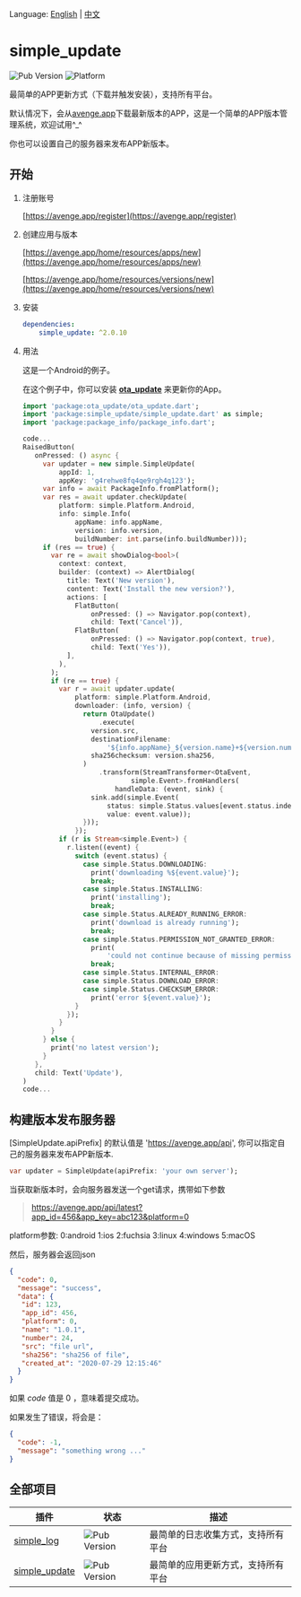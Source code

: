 Language: [English](README.md) | [中文](README_zh-CN.md)

# simple_update
![Pub Version](https://img.shields.io/pub/v/simple_update?style=flat-square)
![Platform](https://img.shields.io/badge/platform-flutter%7Cflutter%20web%7Cdart%20vm-brightgreen)

最简单的APP更新方式（下载并触发安装），支持所有平台。

默认情况下，会从[avenge.app](https://avenge.app)下载最新版本的APP，这是一个简单的APP版本管理系统，欢迎试用^_^

你也可以设置自己的服务器来发布APP新版本。

## 开始

1. 注册账号

   [https://avenge.app/register](https://avenge.app/register)
2. 创建应用与版本

   [https://avenge.app/home/resources/apps/new](https://avenge.app/home/resources/apps/new)
   
   [https://avenge.app/home/resources/versions/new](https://avenge.app/home/resources/versions/new)


3. 安装
   ```yaml
   dependencies:
       simple_update: ^2.0.10
   ```

4. 用法

   这是一个Android的例子。
   
   在这个例子中，你可以安装 **[ota_update](https://pub.dev/packages/ota_update)** 来更新你的App。
   
   ```dart
   import 'package:ota_update/ota_update.dart';
   import 'package:simple_update/simple_update.dart' as simple;
   import 'package:package_info/package_info.dart';
   
   code...
   RaisedButton(
      onPressed: () async {
        var updater = new simple.SimpleUpdate(
            appId: 1,
            appKey: 'g4rehwe8fq4qe9rgh4q123');
        var info = await PackageInfo.fromPlatform();
        var res = await updater.checkUpdate(
            platform: simple.Platform.Android,
            info: simple.Info(
                appName: info.appName,
                version: info.version,
                buildNumber: int.parse(info.buildNumber)));
        if (res == true) {
          var re = await showDialog<bool>(
            context: context,
            builder: (context) => AlertDialog(
              title: Text('New version'),
              content: Text('Install the new version?'),
              actions: [
                FlatButton(
                    onPressed: () => Navigator.pop(context),
                    child: Text('Cancel')),
                FlatButton(
                    onPressed: () => Navigator.pop(context, true),
                    child: Text('Yes')),
              ],
            ),
          );
          if (re == true) {
            var r = await updater.update(
                platform: simple.Platform.Android,
                downloader: (info, version) {
                  return OtaUpdate()
                      .execute(
                    version.src,
                    destinationFilename:
                        '${info.appName}_${version.name}+${version.number}.apk',
                    sha256checksum: version.sha256,
                  )
                      .transform(StreamTransformer<OtaEvent,
                              simple.Event>.fromHandlers(
                          handleData: (event, sink) {
                    sink.add(simple.Event(
                        status: simple.Status.values[event.status.index],
                        value: event.value));
                  }));
                });
            if (r is Stream<simple.Event>) {
              r.listen((event) {
                switch (event.status) {
                  case simple.Status.DOWNLOADING:
                    print('downloading %${event.value}');
                    break;
                  case simple.Status.INSTALLING:
                    print('installing');
                    break;
                  case simple.Status.ALREADY_RUNNING_ERROR:
                    print('download is already running');
                    break;
                  case simple.Status.PERMISSION_NOT_GRANTED_ERROR:
                    print(
                        'could not continue because of missing permissions');
                    break;
                  case simple.Status.INTERNAL_ERROR:
                  case simple.Status.DOWNLOAD_ERROR:
                  case simple.Status.CHECKSUM_ERROR:
                    print('error ${event.value}');
                }
              });
            }
          }
        } else {
          print('no latest version');
        }
      },
      child: Text('Update'),
   )
   code...
   ```

## 构建版本发布服务器

  
   [SimpleUpdate.apiPrefix] 的默认值是 'https://avenge.app/api', 你可以指定自己的服务器来发布APP新版本.
   ```dart
   var updater = SimpleUpdate(apiPrefix: 'your own server');
   ```
  
  当获取新版本时，会向服务器发送一个get请求，携带如下参数
  > https://avenge.app/api/latest?app_id=456&app_key=abc123&platform=0

  platform参数: 0:android 1:ios 2:fuchsia 3:linux 4:windows 5:macOS

  然后，服务器会返回json
  ```json
  {
    "code": 0,
    "message": "success",
    "data": {
     "id": 123,
     "app_id": 456,
     "platform": 0,
     "name": "1.0.1",
     "number": 24,
     "src": "file url",
     "sha256": "sha256 of file",
     "created_at": "2020-07-29 12:15:46"
    }
  }
  ```
  如果 *code* 值是 0 ，意味着提交成功。

  如果发生了错误，将会是：
  ```json
  {
    "code": -1,
    "message": "something wrong ..."
  }
  ```

## 全部项目
| 插件                                                     | 状态                                                       | 描述                                                  |
| ------------------------------------------------------------ | ------------------------------------------------------------ | ------------------------------------------------------------ |
| [simple_log](https://github.com/creatint/flutter_simple_log) | ![Pub Version](https://img.shields.io/pub/v/simple_log?style=flat-square) | 最简单的日志收集方式，支持所有平台 |
| [simple_update](https://github.com/creatint/flutter_simple_update) | ![Pub Version](https://img.shields.io/pub/v/simple_update?style=flat-square) | 最简单的应用更新方式，支持所有平台 |
